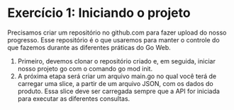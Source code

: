 # Exercício 1: Iniciando o projeto
Precisamos criar um repositório no github.com para fazer upload do nosso progresso. Esse repositório é o que usaremos para manter o controle do que fazemos durante as diferentes práticas do Go Web.

1. Primeiro, devemos clonar o repositório criado e, em seguida, iniciar nosso projeto go com o comando go mod init.
2. A próxima etapa será criar um arquivo main.go no qual você terá de carregar uma slice, a partir de um arquivo JSON, com os dados do produto. Essa slice deve ser carregada sempre que a API for iniciada para executar as diferentes consultas.
